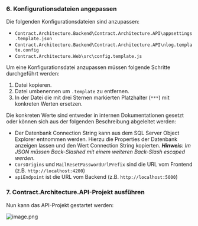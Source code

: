 ### 6. Konfigurationsdateien angepassen

Die folgenden Konfigurationsdateien sind anzupassen:
- `Contract.Architecture.Backend\Contract.Architecture.API\appsettings.template.json`
- `Contract.Architecture.Backend\Contract.Architecture.API\nlog.template.config`
- `Contract.Architecture.Web\src\config.template.js`

Um eine Konfigurationsdatei anzupassen müssen folgende Schritte durchgeführt werden:
1. Datei kopieren.
2. Datei umbenennen um `.template` zu entfernen.
3. In der Datei die mit drei Sternen markierten Platzhalter (`***`) mit konkreten Werten ersetzen.

Die konkreten Werte sind entweder in internen Dokumentationen gesetzt oder können sich aus der folgenden Beschreibung abgeleitet werden:
- Der Datenbank Connection String kann aus dem SQL Server Object Explorer entnommen werden. Hierzu die Properties der Datenbank anzeigen lassen und den Wert Connection String kopierten. _**Hinweis**: Im JSON müssen Back-Slashed mit einem weiteren Back-Slash escaped werden._
- `CorsOrigins` und `MailResetPasswordUrlPrefix` sind die URL vom Frontend (z.B. `http://localhost:4200`)
- `apiEndpoint` ist die URL vom Backend (z.B. `http://localhost:5000`)

### 7. Contract.Architecture.API-Projekt ausführen

Nun kann das API-Projekt gestartet werden:

![image.png](/.attachments/image-efd42275-7b79-45cd-b1a4-33360714e470.png)